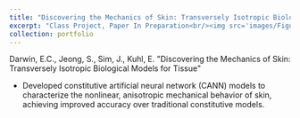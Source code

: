 ```yaml
---
title: "Discovering the Mechanics of Skin: Transversely Isotropic Biological Models for Tissue"
excerpt: "Class Project, Paper In Preparation<br/><img src='images/FigureMechanicalTesting.jpg'>"
collection: portfolio
---
```


Darwin, E.C., Jeong, S., Sim, J., Kuhl, E. "Discovering the Mechanics of Skin: Transversely Isotropic Biological Models for Tissue"

- Developed constitutive artificial neural network (CANN) models to characterize the nonlinear, anisotropic mechanical behavior of skin, achieving improved accuracy over traditional constitutive models.